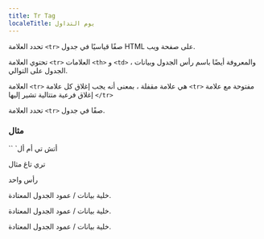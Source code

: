 ```yaml
---
title: Tr Tag
localeTitle: يوم التداول
---
```

تحدد العلامة `<tr>` صفًا قياسيًا في جدول HTML على صفحة ويب.

تحتوي العلامة `<tr>` العلامات `<th>` و `<td>` ، والمعروفة أيضًا باسم رأس الجدول وبيانات الجدول على التوالي.

العلامة `<tr>` هي علامة مقفلة ، بمعنى أنه يجب إغلاق كل علامة `<tr>` مفتوحة مع علامة إغلاق فرعية متتالية تشير إليها `</tr>`

تحدد العلامة `<tr>` صفًا في جدول.

### مثال

\`\` \`أتش تي أم أل

تري تاغ مثال

رأس واحد

خلية بيانات / عمود الجدول المعتادة.

خلية بيانات / عمود الجدول المعتادة.

خلية بيانات / عمود الجدول المعتادة.